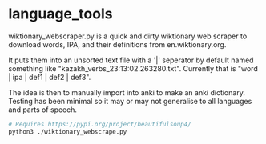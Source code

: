 # language_tools

wiktionary_webscraper.py is a quick and dirty wiktionary web scraper to download words, IPA, and their definitions from en.wiktionary.org.

It puts them into an unsorted text file with a '|' seperator by default named something like "kazakh_verbs_23:13:02.263280.txt".
Currently that is "word | ipa | def1 | def2 | def3".

The idea is then to manually import into anki to make an anki dictionary.
Testing has been minimal so it may or may not generalise to all languages and parts of speech.

```bash
# Requires https://pypi.org/project/beautifulsoup4/
python3 ./wiktionary_webscrape.py
```